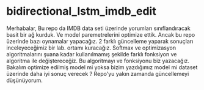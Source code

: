 # bidirectional_lstm_imdb_edit

Merhabalar, Bu repo da IMDB data seti üzerinde yorumları sınıflandıracak basit bir ağ kurduk. Ve model paremetrelerini optimize ettik.
Ancak bu repo üzerinde bazı oynamalar yapacağız. 
2 farklı güncelleme yaparak sonuçları inceleyeceğimiz bir lab. ortamı kuracağız.
Softmax ve optimizasyon algoritmalarını şuana kadar kullanılmamış şekilde farklı fonksiyon ve algoritma ile değiştereceğiz.
Bu algoritmayı ve fonksiyonu biz yazacağız. Bakalım optimize edilmiş model mi yoksa bizim yazdığımız model mi dataset üzerinde daha iyi sonuç verecek ?
Repo'yu yakın zamanda güncellemeyi düşünüyorum. 
